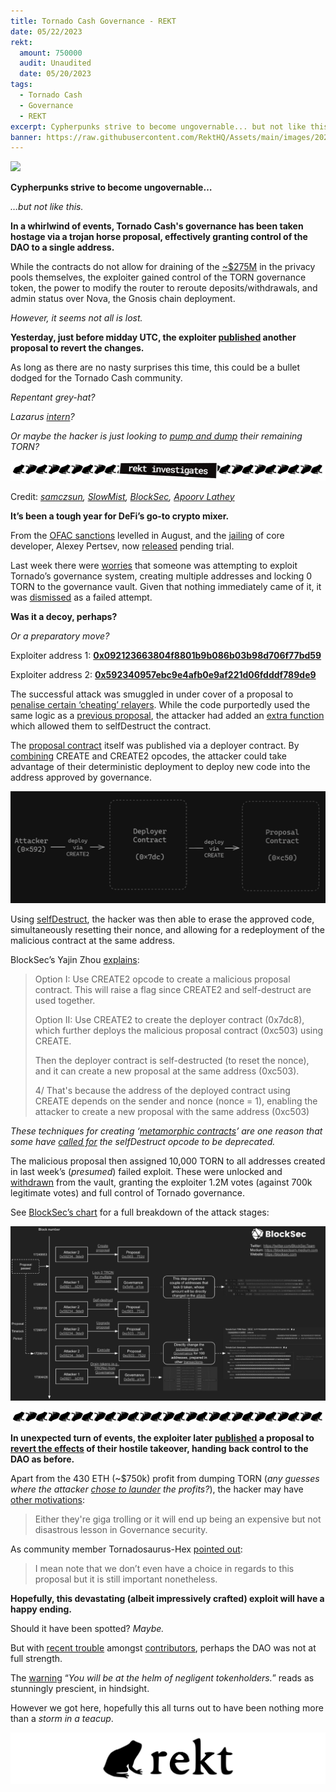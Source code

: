 ```yaml
---
title: Tornado Cash Governance - REKT
date: 05/22/2023
rekt:
  amount: 750000
  audit: Unaudited
  date: 05/20/2023
tags:
  - Tornado Cash
  - Governance
  - REKT
excerpt: Cypherpunks strive to become ungovernable... but not like this. Tornado Cash's governance has been taken hostage via a trojan horse proposal. But now the hacker is proposing reversing the effects of their exploit. Hopefully this all turns out to be just a storm in a teacup.
banner: https://raw.githubusercontent.com/RektHQ/Assets/main/images/2023/01/tornado-gov-header.png
---
```


![](https://raw.githubusercontent.com/RektHQ/Assets/main/images/2023/01/tornado-gov-header.png)

**Cypherpunks strive to become ungovernable…**

_…but not like this._

**In a whirlwind of events, Tornado Cash's governance has been taken hostage via a trojan horse proposal, effectively granting control of the DAO to a single address.**

While the contracts do not allow for draining of the [~$275M](https://defillama.com/protocol/tornado-cash) in the privacy pools themselves, the exploiter gained control of the TORN governance token, the power to modify the router to reroute deposits/withdrawals, and admin status over Nova, the Gnosis chain deployment.

_However, it seems not all is lost._

**Yesterday, just before midday UTC, the exploiter [published](https://etherscan.io/address/0x1FAd009aD35689B5a9B91486148F2F32AFE31e23) another proposal to revert the changes.**

As long as there are no nasty surprises this time, this could be a bullet dodged for the Tornado Cash community.

_Repentant grey-hat?_

_Lazarus [intern](https://twitter.com/KyleSt4rgarden/status/1660396019946000384)?_

_Or maybe the hacker is just looking to [pump and dump](https://twitter.com/0xngmi/status/1660405878619611138) their remaining TORN?_

![](https://raw.githubusercontent.com/RektHQ/Assets/main/images/2021/09/rekt-investigates-linebreak.png)

Credit: _[samczsun](https://twitter.com/samczsun/status/1660012956632104960), [SlowMist](https://twitter.com/SlowMist_Team/status/1660252800406659073), [BlockSec](https://twitter.com/BlockSecTeam/status/1660214665429876740), [Apoorv Lathey](https://twitter.com/apoorvlathey/status/1660355712353189888)_

**It’s been a tough year for DeFi’s go-to crypto mixer.**

From the [OFAC sanctions](https://rekt.news/eye-of-the-storm/) levelled in August, and the [jailing](https://rekt.news/winds-of-change/) of core developer, Alexey Pertsev, now [released](https://twitter.com/alex_pertsev/status/1651961639388815363) pending trial.

Last week there were [worries](https://twitter.com/spreekaway/status/1659129830330310657) that someone was attempting to exploit Tornado’s governance system, creating multiple addresses and locking 0 TORN to the governance vault. Given that nothing immediately came of it, it was [dismissed](https://forums.tornadocash.community/t/analysis-of-a-possible-attempt-at-a-failed-exploit/178) as a failed attempt.

**Was it a decoy, perhaps?**

_Or a preparatory move?_

Exploiter address 1: **[0x092123663804f8801b9b086b03b98d706f77bd59](https://etherscan.io/address/0x092123663804f8801b9b086b03b98d706f77bd59)**

Exploiter address 2: **[0x592340957ebc9e4afb0e9af221d06fdddf789de9](https://etherscan.io/address/0x592340957ebc9e4afb0e9af221d06fdddf789de9)**

The successful attack was smuggled in under cover of a proposal to [penalise certain ‘cheating’ relayers](https://twitter.com/samczsun/status/1660012960176279552/photo/1). While the code purportedly used the same logic as a [previous proposal](https://forums.tornadocash.community/t/16-relayer-registry-penalisation-and-configuration/129), the attacker had added an [extra function](https://twitter.com/samczsun/status/1660012960176279552/photo/2) which allowed them to selfDestruct the contract.

The [proposal contract](https://etherscan.io/address/0xC503893b3e3c0C6b909222b45f2a3a259a52752D) itself was published via a deployer contract. By [combining](https://twitter.com/apoorvlathey/status/1660355712353189888) CREATE and CREATE2 opcodes, the attacker could take advantage of their deterministic deployment to deploy new code into the address approved by governance.

![](https://raw.githubusercontent.com/RektHQ/Assets/main/images/2023/01/tornado-gov-contracts.png)

Using [selfDestruct](https://etherscan.io/tx/0xd3a570af795405e141988c48527a595434665089117473bc0389e83091391adb), the hacker was then able to erase the approved code, simultaneously resetting their nonce, and allowing for a redeployment of the malicious contract at the same address.

BlockSec’s Yajin Zhou [explains](https://twitter.com/yajinzhou/status/1660310706644721664):

>Option I: Use CREATE2 opcode to create a malicious proposal contract. This will raise a flag since CREATE2 and self-destruct are used together.
>
>Option II: Use CREATE2 to create the deployer contract (0x7dc8), which further deploys the malicious proposal contract (0xc503) using CREATE.
>
>Then the deployer contract is self-destructed (to reset the nonce), and it can create a new proposal at the same address (0xc503).
>
>4/ That's because the address of the deployed contract using CREATE depends on the sender and nonce (nonce = 1), enabling the attacker to create a new proposal with the same address (0xc503)

_These techniques for creating ‘[metamorphic contracts](https://0age.medium.com/the-promise-and-the-peril-of-metamorphic-contracts-9eb8b8413c5e)’ are one reason that some have [called for](https://hackmd.io/@vbuterin/selfdestruct) the selfDestruct opcode to be deprecated._

The malicious proposal then assigned 10,000 TORN to all addresses created in last week’s (_presumed_) failed exploit. These were unlocked and [withdrawn](https://twitter.com/samczsun/status/1660094606019825664) from the vault, granting the exploiter 1.2M votes (against 700k legitimate votes) and full control of Tornado governance.

See [BlockSec’s chart](https://t.co/OHCCzl5RUY) for a full breakdown of the attack stages:

![](https://raw.githubusercontent.com/RektHQ/Assets/main/images/2023/01/tornado-gov-flow.png)

![](https://raw.githubusercontent.com/RektHQ/Assets/main/images/2021/03/rekt-linebreak.png)

**In unexpected turn of events, the exploiter later [published](https://etherscan.io/address/0x1FAd009aD35689B5a9B91486148F2F32AFE31e23#code) a proposal to [revert the effects](https://forums.tornadocash.community/t/attacker-has-a-new-proposal-to-potentially-restore-the-state-of-governance/183/) of their hostile takeover, handing back control to the DAO as before.**

Apart from the 430 ETH (~$750k) profit from dumping TORN (_any guesses where the attacker [chose to launder](https://etherscan.io/address/0x092123663804f8801b9b086b03b98d706f77bd59?toaddress=0xd90e2f925da726b50c4ed8d0fb90ad053324f31b) the profits?_), the hacker may have [other motivations](https://twitter.com/0xdface/status/1660395508521738240):

>Either they're giga trolling or it will end up being an expensive but not disastrous lesson in Governance security.

As community member Tornadosaurus-Hex [pointed out](https://forums.tornadocash.community/t/attacker-has-a-new-proposal-to-potentially-restore-the-state-of-governance/183/4):

>I mean note that we don’t even have a choice in regards to this proposal but it is still important nonetheless.

**Hopefully, this devastating (albeit impressively crafted) exploit will have a happy ending.**

Should it have been spotted? _Maybe._

But with [recent trouble](https://forums.tornadocash.community/t/18-audit-reimbursement-and-remuneration-q2/150) amongst [contributors](https://twitter.com/deomaius/status/1649910369467473930), perhaps the DAO was not at full strength.

The [warning](https://twitter.com/deomaius/status/1649910385305108489) “_You will be at the helm of negligent tokenholders._” reads as stunningly prescient, in hindsight.

However we got here, hopefully this all turns out to have been nothing more than a _storm in a teacup_.

![](https://raw.githubusercontent.com/RektHQ/Assets/main/images/2021/08/rekt-outline-conc.png)
